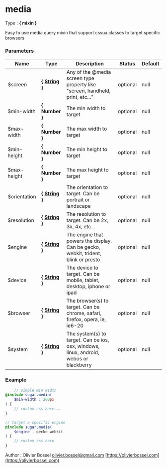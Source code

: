# media

<!-- @namespace: sugar.scss.mixin.media -->

Type : **{ mixin }**


Easy to use media query mixin that support cssua classes to target specific browsers



### Parameters
Name  |  Type  |  Description  |  Status  |  Default
------------  |  ------------  |  ------------  |  ------------  |  ------------
$screen  |  **{ [String](http://www.sass-lang.com/documentation/file.SASS_REFERENCE.html#sass-script-strings) }**  |  Any of the @media screen type property like "screen, handheld, print, etc..."  |  optional  |  null
$min-width  |  **{ Number }**  |  The min width to target  |  optional  |  null
$max-width  |  **{ Number }**  |  The max width to target  |  optional  |  null
$min-height  |  **{ Number }**  |  The min height to target  |  optional  |  null
$max-height  |  **{ Number }**  |  The max height to target  |  optional  |  null
$orientation  |  **{ [String](http://www.sass-lang.com/documentation/file.SASS_REFERENCE.html#sass-script-strings) }**  |  The orientation to target. Can be portrait or landscape  |  optional  |  null
$resolution  |  **{ [String](http://www.sass-lang.com/documentation/file.SASS_REFERENCE.html#sass-script-strings) }**  |  The resolution to target. Can be 2x, 3x, 4x, etc...  |  optional  |  null
$engine  |  **{ [String](http://www.sass-lang.com/documentation/file.SASS_REFERENCE.html#sass-script-strings) }**  |  The engine that powers the display. Can be gecko, webkit, trident, blink or presto  |  optional  |  null
$device  |  **{ [String](http://www.sass-lang.com/documentation/file.SASS_REFERENCE.html#sass-script-strings) }**  |  The device to target. Can be mobile, tablet, desktop, iphone or ipad  |  optional  |  null
$browser  |  **{ [String](http://www.sass-lang.com/documentation/file.SASS_REFERENCE.html#sass-script-strings) }**  |  The browser(s) to target. Can be chrome, safari, firefox, opera, ie, ie6-20  |  optional  |  null
$system  |  **{ [String](http://www.sass-lang.com/documentation/file.SASS_REFERENCE.html#sass-script-strings) }**  |  The system(s) to target. Can be ios, osx, windows, linux, android, webos or blackberry  |  optional  |  null

### Example
```scss
	// simple min width
@include sugar.media(
	$min-width : 200px
) {
	// custom css here...
}

// target a specific engine
@include sugar.media(
	$engine : gecko webkit
) {
	// custom css here
}
```
Author : Olivier Bossel [olivier.bossel@gmail.com](mailto:olivier.bossel@gmail.com) [https://olivierbossel.com](https://olivierbossel.com)